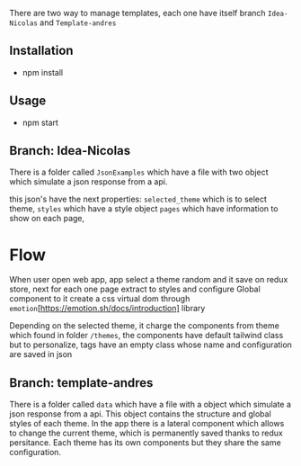 There are two way to manage templates, each one have itself branch `Idea-Nicolas` and `Template-andres`

## Installation
* npm install

## Usage
* npm start

## Branch:  Idea-Nicolas

There is a folder called `JsonExamples` which have a file with two object which simulate a json response from a api.

this json's have the next properties:
`selected_theme` which is to select theme,
`styles` which have a style object
`pages` which have information to show on each page,

# Flow
When user open web app, app select a theme random and it save on redux store, next for each one page extract to styles and configure Global component to it create a css virtual dom 
through `emotion`[https://emotion.sh/docs/introduction] library

Depending on the selected theme, it charge the components from theme which found in folder `/themes`, the components have default tailwind class but to personalize, tags have an empty class whose name and configuration are saved in json

## Branch: template-andres
There is a folder called `data` which have a file with a object which simulate a json response from a api.
This object contains the structure and global styles of each theme.
In the app there is a lateral component which allows to change the current theme, which is permanently saved thanks to redux persitance. 
Each theme has its own components but they share the same configuration.

